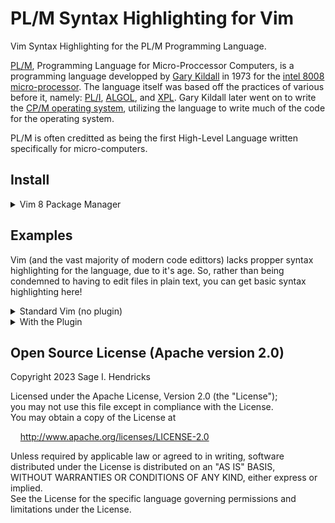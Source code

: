 # PL/M Syntax Highlighting for Vim

Vim Syntax Highlighting for the PL/M Programming Language.

[PL/M](https://en.wikipedia.org/wiki/PL/M), Programming Language for Micro-Proccessor Computers, is a programming language developped by [Gary Kildall](https://en.wikipedia.org/wiki/Gary_Kildall) in 1973 for the [intel 8008 micro-processor](https://en.wikipedia.org/wiki/Intel_8008). The language itself was based off the practices of various before it, namely: [PL/I](https://en.wikipedia.org/wiki/PL/I), [ALGOL](https://en.wikipedia.org/wiki/Algol), and [XPL](https://en.wikipedia.org/wiki/XPL). Gary Kildall later went on to write the [CP/M operating system](https://en.wikipedia.org/wiki/CP/M), utilizing the language to write much of the code for the operating system.

PL/M is often creditted as being the first High-Level Language written specifically for micro-computers.

## Install

<details>
  <summary>Vim 8 Package Manager</summary>

  <br>

  Installing the plugin as a Vim 8 Package

  $ as user
  \# as root

```
$ mkdir -pv ~/.vim/pack/*/start/
$ cd ~/.vim/pack/*/start
$ git clone git@github.com:sage-etcher/vim-plm-syntax.git

  or

$ git clone https://github.com/sage-etcher/vim-plm-syntax.git
```

</details>

## Examples

Vim (and the vast majority of modern code edittors) lacks propper syntax highlighting for the language, due to it's age. So, rather than being condemned to having to edit files in plain text, you can get basic syntax highlighting here!

<details>
  <summary>Standard Vim (no plugin)</summary>

  <br>

  Lorem Ipsum

</details>

<details>
  <summary>With the Plugin</summary>

  <br> 

  Lorem Ipsum

</details>

## Open Source License (Apache version 2.0)

Copyright 2023 Sage I. Hendricks  

Licensed under the Apache License, Version 2.0 (the "License");  
you may not use this file except in compliance with the License.  
You may obtain a copy of the License at  

&nbsp;&nbsp;&nbsp;&nbsp;<http://www.apache.org/licenses/LICENSE-2.0>  

Unless required by applicable law or agreed to in writing, software  
distributed under the License is distributed on an "AS IS" BASIS,  
WITHOUT WARRANTIES OR CONDITIONS OF ANY KIND, either express or implied.  
See the License for the specific language governing permissions and  
limitations under the License.  

